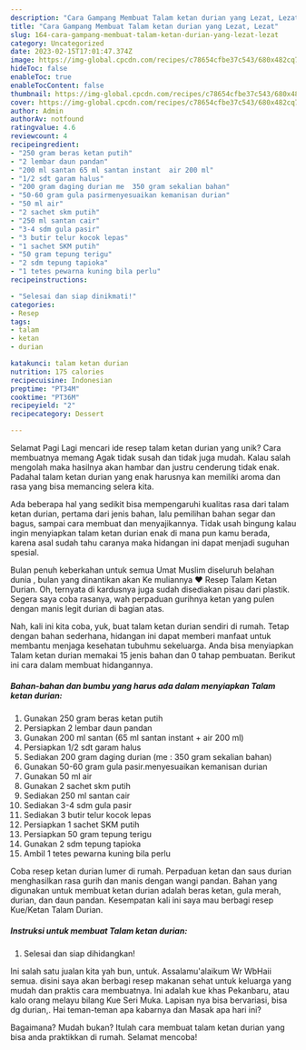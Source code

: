 ```yaml
---
description: "Cara Gampang Membuat Talam ketan durian yang Lezat, Lezat"
title: "Cara Gampang Membuat Talam ketan durian yang Lezat, Lezat"
slug: 164-cara-gampang-membuat-talam-ketan-durian-yang-lezat-lezat
category: Uncategorized
date: 2023-02-15T17:01:47.374Z
image: https://img-global.cpcdn.com/recipes/c78654cfbe37c543/680x482cq70/talam-ketan-durian-foto-resep-utama.jpg
hideToc: false
enableToc: true
enableTocContent: false
thumbnail: https://img-global.cpcdn.com/recipes/c78654cfbe37c543/680x482cq70/talam-ketan-durian-foto-resep-utama.jpg
cover: https://img-global.cpcdn.com/recipes/c78654cfbe37c543/680x482cq70/talam-ketan-durian-foto-resep-utama.jpg
author: Admin
authorAv: notfound
ratingvalue: 4.6
reviewcount: 4
recipeingredient:
- "250 gram beras ketan putih"
- "2 lembar daun pandan"
- "200 ml santan 65 ml santan instant  air 200 ml"
- "1/2 sdt garam halus"
- "200 gram daging durian me  350 gram sekalian bahan"
- "50-60 gram gula pasirmenyesuaikan kemanisan durian"
- "50 ml air"
- "2 sachet skm putih"
- "250 ml santan cair"
- "3-4 sdm gula pasir"
- "3 butir telur kocok lepas"
- "1 sachet SKM putih"
- "50 gram tepung terigu"
- "2 sdm tepung tapioka"
- "1 tetes pewarna kuning bila perlu"
recipeinstructions:

- "Selesai dan siap dinikmati!"
categories:
- Resep
tags:
- talam
- ketan
- durian

katakunci: talam ketan durian 
nutrition: 175 calories
recipecuisine: Indonesian
preptime: "PT34M"
cooktime: "PT36M"
recipeyield: "2"
recipecategory: Dessert

---
```



Selamat Pagi Lagi mencari ide resep talam ketan durian yang unik? Cara membuatnya memang Agak tidak susah dan tidak juga mudah. Kalau salah mengolah maka hasilnya akan hambar dan justru cenderung tidak enak. Padahal talam ketan durian yang enak harusnya kan memiliki aroma dan rasa yang bisa memancing selera kita.


Ada beberapa hal yang sedikit bisa mempengaruhi kualitas rasa dari talam ketan durian, pertama dari jenis bahan, lalu pemilihan bahan segar dan bagus, sampai cara membuat dan menyajikannya. Tidak usah bingung kalau ingin menyiapkan talam ketan durian enak di mana pun kamu berada, karena asal sudah tahu caranya maka hidangan ini dapat menjadi suguhan spesial.

Bulan penuh keberkahan untuk semua Umat Muslim diseluruh belahan dunia , bulan yang dinantikan akan Ke muliannya ♥️ Resep Talam Ketan Durian. Oh, ternyata di kardusnya juga sudah disediakan pisau dari plastik. Segera saya coba rasanya, wah perpaduan gurihnya ketan yang pulen dengan manis legit durian di bagian atas.


Nah, kali ini kita coba, yuk, buat talam ketan durian sendiri di rumah. Tetap dengan bahan sederhana, hidangan ini dapat memberi manfaat untuk membantu menjaga kesehatan tubuhmu sekeluarga. Anda bisa menyiapkan Talam ketan durian memakai 15 jenis bahan dan 0 tahap pembuatan. Berikut ini cara dalam membuat hidangannya.

<!--inarticleads1-->

##### Bahan-bahan dan bumbu yang harus ada dalam menyiapkan Talam ketan durian:

1. Gunakan 250 gram beras ketan putih
1. Persiapkan 2 lembar daun pandan
1. Gunakan 200 ml santan (65 ml santan instant + air 200 ml)
1. Persiapkan 1/2 sdt garam halus
1. Sediakan 200 gram daging durian (me : 350 gram sekalian bahan)
1. Gunakan 50-60 gram gula pasir.menyesuaikan kemanisan durian
1. Gunakan 50 ml air
1. Gunakan 2 sachet skm putih
1. Sediakan 250 ml santan cair
1. Sediakan 3-4 sdm gula pasir
1. Sediakan 3 butir telur kocok lepas
1. Persiapkan 1 sachet SKM putih
1. Persiapkan 50 gram tepung terigu
1. Gunakan 2 sdm tepung tapioka
1. Ambil 1 tetes pewarna kuning bila perlu


Coba resep ketan durian lumer di rumah. Perpaduan ketan dan saus durian menghasilkan rasa gurih dan manis dengan wangi pandan. Bahan yang digunakan untuk membuat ketan durian adalah beras ketan, gula merah, durian, dan daun pandan. Kesempatan kali ini saya mau berbagi resep Kue/Ketan Talam Durian. 

<!--inarticleads2-->

##### Instruksi untuk membuat Talam ketan durian:


1. Selesai dan siap dihidangkan!

Ini salah satu jualan kita yah bun, untuk. Assalamu&#39;alaikum Wr WbHaii semua. disini saya akan berbagi resep makanan sehat untuk keluarga yang mudah dan praktis cara membuatnya. Ini adalah kue khas Pekanbaru, atau kalo orang melayu bilang Kue Seri Muka. Lapisan nya bisa bervariasi, bisa dg durian,. Hai teman-teman apa kabarnya dan Masak apa hari ini? 

Bagaimana? Mudah bukan? Itulah cara membuat talam ketan durian yang bisa anda praktikkan di rumah. Selamat mencoba!

